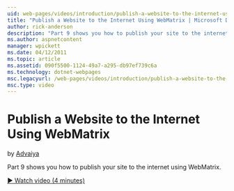 ```yaml
---
uid: web-pages/videos/introduction/publish-a-website-to-the-internet-using-webmatrix
title: "Publish a Website to the Internet Using WebMatrix | Microsoft Docs"
author: rick-anderson
description: "Part 9 shows you how to publish your site to the internet using WebMatrix."
ms.author: aspnetcontent
manager: wpickett
ms.date: 04/12/2011
ms.topic: article
ms.assetid: 090f5500-1124-49a7-a295-db97ef739c6a
ms.technology: dotnet-webpages
msc.legacyurl: /web-pages/videos/introduction/publish-a-website-to-the-internet-using-webmatrix
msc.type: video
---
```

Publish a Website to the Internet Using WebMatrix
====================
by [Advaiya](https://twitter.com/Advaiyasolns)

Part 9 shows you how to publish your site to the internet using WebMatrix.

[&#9654; Watch video (4 minutes)](https://channel9.msdn.com/Blogs/ASP-NET-Site-Videos/publish-a-website-to-the-internet-using-webmatrix)
